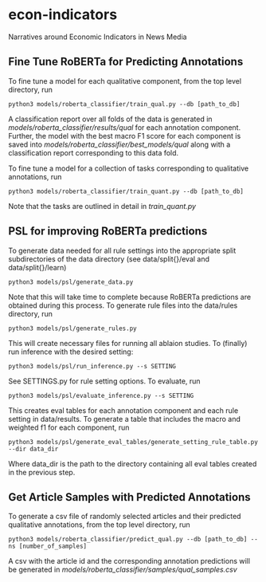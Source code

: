 # econ-indicators
Narratives around Economic Indicators in News Media

## Fine Tune RoBERTa for Predicting Annotations

To fine tune a model for each qualitative component, from the top level directory, run 

````console
python3 models/roberta_classifier/train_qual.py --db [path_to_db]
````

A classification report over all folds of the data is generated in *models/roberta_classifier/results/qual* 
for each annotation component. Further, the model with the best macro F1 score for each component is saved into 
*models/roberta_classifier/best_models/qual* along with a classification report corresponding to this data fold. 

To fine tune a model for a collection of tasks corresponding to qualitative annotations, run 

````console
python3 models/roberta_classifier/train_quant.py --db [path_to_db]
````

Note that the tasks are outlined in detail in *train_quant.py*


## PSL for improving RoBERTa predictions

To generate data needed for all rule settings into the appropriate split subdirectories of the data directory 
(see data/split{}/eval and data/split{}/learn)

````console
python3 models/psl/generate_data.py
````
Note that this will take time to complete because RoBERTa predictions are obtained during this process. To generate
rule files into the data/rules directory, run 

````console
python3 models/psl/generate_rules.py
````

This will create necessary files for running all ablaion studies. To (finally) run inference with the desired setting: 

````console
python3 models/psl/run_inference.py --s SETTING
````
See SETTINGS.py for rule setting options. To evaluate, run 

````console
python3 models/psl/evaluate_inference.py --s SETTING
````

This creates eval tables for each annotation component and each rule setting in data/results. To generate a table that 
includes the macro and weighted f1 for each component, run 

````console
python3 models/psl/generate_eval_tables/generate_setting_rule_table.py --dir data_dir
````
Where data_dir is the path to the directory containing all eval tables created in the previous step. 

## Get Article Samples with Predicted Annotations

To generate a csv file of randomly selected articles and their predicted qualitative annotations, from the top 
level directory, run 

````console
python3 models/roberta_classifier/predict_qual.py --db [path_to_db] --ns [number_of_samples]
````

A csv with the article id and the corresponding annotation predictions will be generated in 
*models/roberta_classifier/samples/qual_samples.csv*